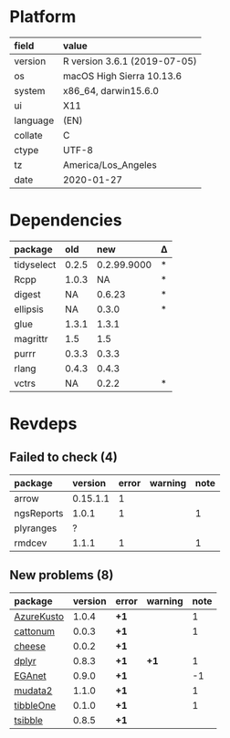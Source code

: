 # Platform

|field    |value                        |
|:--------|:----------------------------|
|version  |R version 3.6.1 (2019-07-05) |
|os       |macOS High Sierra 10.13.6    |
|system   |x86_64, darwin15.6.0         |
|ui       |X11                          |
|language |(EN)                         |
|collate  |C                            |
|ctype    |UTF-8                        |
|tz       |America/Los_Angeles          |
|date     |2020-01-27                   |

# Dependencies

|package    |old   |new         |Δ  |
|:----------|:-----|:-----------|:--|
|tidyselect |0.2.5 |0.2.99.9000 |*  |
|Rcpp       |1.0.3 |NA          |*  |
|digest     |NA    |0.6.23      |*  |
|ellipsis   |NA    |0.3.0       |*  |
|glue       |1.3.1 |1.3.1       |   |
|magrittr   |1.5   |1.5         |   |
|purrr      |0.3.3 |0.3.3       |   |
|rlang      |0.4.3 |0.4.3       |   |
|vctrs      |NA    |0.2.2       |*  |

# Revdeps

## Failed to check (4)

|package    |version  |error |warning |note |
|:----------|:--------|:-----|:-------|:----|
|arrow      |0.15.1.1 |1     |        |     |
|ngsReports |1.0.1    |1     |        |1    |
|plyranges  |?        |      |        |     |
|rmdcev     |1.1.1    |1     |        |1    |

## New problems (8)

|package                              |version |error  |warning |note |
|:------------------------------------|:-------|:------|:-------|:----|
|[AzureKusto](problems.md#azurekusto) |1.0.4   |__+1__ |        |1    |
|[cattonum](problems.md#cattonum)     |0.0.3   |__+1__ |        |1    |
|[cheese](problems.md#cheese)         |0.0.2   |__+1__ |        |     |
|[dplyr](problems.md#dplyr)           |0.8.3   |__+1__ |__+1__  |1    |
|[EGAnet](problems.md#eganet)         |0.9.0   |__+1__ |        |-1   |
|[mudata2](problems.md#mudata2)       |1.1.0   |__+1__ |        |1    |
|[tibbleOne](problems.md#tibbleone)   |0.1.0   |__+1__ |        |1    |
|[tsibble](problems.md#tsibble)       |0.8.5   |__+1__ |        |     |

